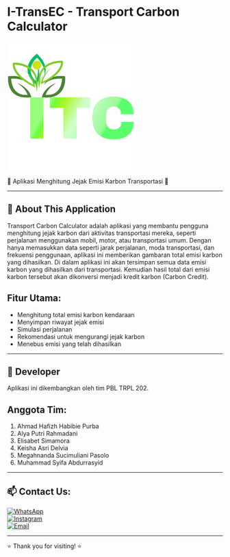 # I-TransEC - Transport Carbon Calculator

<img src="public/assets/img/logo.png" width="300"/>

👾 Aplikasi Menghitung Jejak Emisi Karbon Transportasi 👾

---

## 📌 About This Application

Transport Carbon Calculator adalah aplikasi yang membantu pengguna menghitung jejak karbon dari aktivitas transportasi mereka, seperti perjalanan menggunakan mobil, motor, atau transportasi umum. Dengan hanya memasukkan data seperti jarak perjalanan, moda transportasi, dan frekuensi penggunaan, aplikasi ini memberikan gambaran total emisi karbon yang dihasilkan. Di dalam aplikasi ini akan tersimpan semua data emisi karbon yang dihasilkan dari transportasi. Kemudian hasil total dari emisi karbon tersebut akan dikonversi menjadi kredit karbon (Carbon Credit).

## Fitur Utama:
- Menghitung total emisi karbon kendaraan
- Menyimpan riwayat jejak emisi
- Simulasi perjalanan
- Rekomendasi untuk mengurangi jejak karbon
- Menebus emisi yang telah dihasilkan

---

## 👾 Developer
Aplikasi ini dikembangkan oleh tim PBL TRPL 202.

## Anggota Tim:
1. Ahmad Hafizh Habibie Purba
2. Alya Putri Rahmadani
3. Elisabet Simamora
4. Keisha Asri Delvia
5. Megahnanda Sucimuliani Pasolo
6. Muhammad Syifa Abdurrasyid

---

## 📫 Contact Us:

[![WhatsApp](https://img.shields.io/badge/Whatsapp-green?logo=whatsapp&style=for-the-badge)](https://wa.me/6281234567890)  
[![Instagram](https://img.shields.io/badge/Instagram-pink?logo=instagram&style=for-the-badge)](https://www.instagram.com/itransec/)  
[![Email](https://img.shields.io/badge/Email-red?logo=gmail&style=for-the-badge)](mailto:itransec@gmail.com)

---

⭐️ Thank you for visiting! ⭐️
